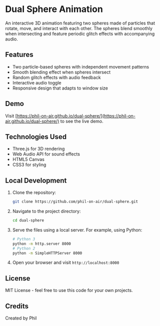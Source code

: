 # Dual Sphere Animation

An interactive 3D animation featuring two spheres made of particles that rotate, move, and interact with each other. The spheres blend smoothly when intersecting and feature periodic glitch effects with accompanying audio.

## Features

- Two particle-based spheres with independent movement patterns
- Smooth blending effect when spheres intersect
- Random glitch effects with audio feedback
- Interactive audio toggle
- Responsive design that adapts to window size

## Demo

Visit [https://phil-on-air.github.io/dual-sphere/](https://phil-on-air.github.io/dual-sphere/) to see the live demo.

## Technologies Used

- Three.js for 3D rendering
- Web Audio API for sound effects
- HTML5 Canvas
- CSS3 for styling

## Local Development

1. Clone the repository:
   ```bash
   git clone https://github.com/phil-on-air/dual-sphere.git
   ```

2. Navigate to the project directory:
   ```bash
   cd dual-sphere
   ```

3. Serve the files using a local server. For example, using Python:
   ```bash
   # Python 3
   python -m http.server 8000
   # Python 2
   python -m SimpleHTTPServer 8000
   ```

4. Open your browser and visit `http://localhost:8000`

## License

MIT License - feel free to use this code for your own projects.

## Credits

Created by Phil 
